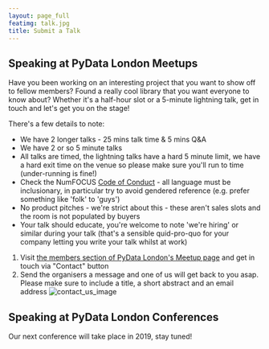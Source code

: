 ```yaml
---
layout: page_full
featimg: talk.jpg
title: Submit a Talk
---
```

## Speaking at PyData London Meetups

Have you been working on an interesting project that you want to show off to
fellow members? Found a really cool library that you want everyone to know
about? Whether it's a half-hour slot or a 5-minute lightning talk, get in touch
and let's get you on the stage! 

There's a few details to note:
* We have 2 longer talks - 25 mins talk time & 5 mins Q&A
* We have 2 or so 5 minute talks
* All talks are timed, the lightning talks have a hard 5 minute limit, we have a hard exit time on the venue so please make sure you'll run to time (under-running is fine!)
* Check the NumFOCUS [Code of Conduct](https://numfocus.org/code-of-conduct) - all language must be inclusionary, in particular try to avoid gendered reference (e.g. prefer something like 'folk' to 'guys')
* No product pitches - we're strict about this - these aren't sales slots and the room is not populated by buyers
* Your talk should educate, you're welcome to note 'we're hiring' or similar during your talk (that's a sensible quid-pro-quo for your company letting you write your talk whilst at work)

1.  Visit [the members section of PyData London's Meetup
    page](https://meetup.com/PyData-London-Meetup/members/)
    and get in touch via "Contact" button
2.  Send the organisers a message and one of us will get back to you asap.
    Please make sure to include a title, a short abstract and an email address
    ![contact_us_image](/img/contact_us_meetup_box.jpg)

## Speaking at PyData London Conferences

Our next conference will take place in 2019, stay tuned!

